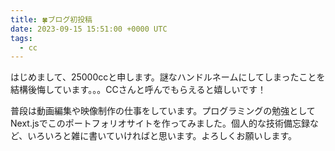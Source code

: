 ```yaml
---
title: 🍀ブログ初投稿
date: 2023-09-15 15:51:00 +0000 UTC
tags:
  - cc
---
```


はじめまして、25000ccと申します。謎なハンドルネームにしてしまったことを結構後悔しています。。。CCさんと呼んでもらえると嬉しいです！

普段は動画編集や映像制作の仕事をしています。プログラミングの勉強としてNext.jsでこのポートフォリオサイトを作ってみました。個人的な技術備忘録など、いろいろと雑に書いていければと思います。よろしくお願いします。